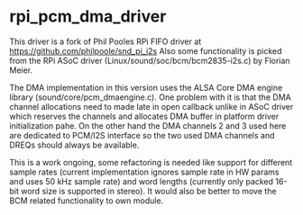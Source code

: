 # rpi_pcm_dma_driver

This driver is a fork of Phil Pooles RPi FIFO driver at https://github.com/philpoole/snd_pi_i2s
Also some functionality is picked from the RPi ASoC driver (Linux/sound/soc/bcm/bcm2835-i2s.c) by Florian Meier.

The DMA implementation in this version uses the ALSA Core DMA engine library (sound/core/pcm_dmaengine.c). One problem 
with it is that the DMA channel allocations need to made late in open callback unlike in ASoC driver which reserves the channels and allocates DMA buffer in platform driver initialization pahe. On the other hand the DMA channels 2 and 3 used here are dedicated to PCM/I2S interface so the two used DMA channels and DREQs should always be available.

This is a work ongoing, some refactoring is needed like support for different sample rates (current implementation ignores sample rate in HW params and uses 50 kHz sample rate) and word lengths (currently only packed 16-bit word size is supported in stereo). It would also be better to move the BCM related functionality to own module.


